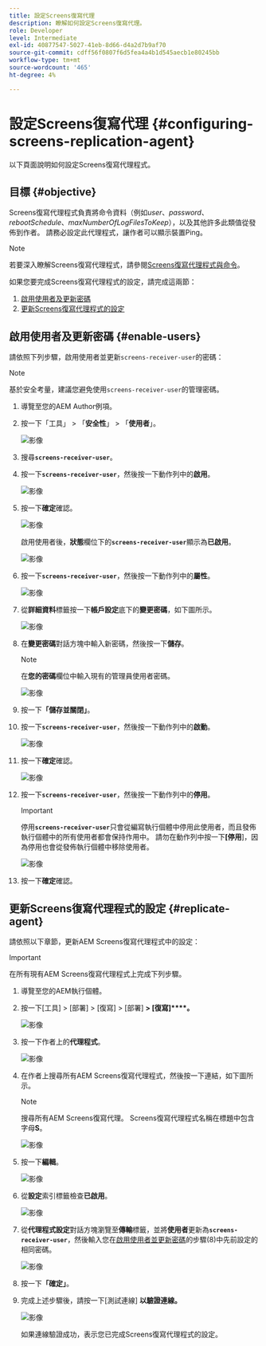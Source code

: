 ```yaml
---
title: 設定Screens復寫代理
description: 瞭解如何設定Screens復寫代理。
role: Developer
level: Intermediate
exl-id: 40877547-5027-41eb-8d66-d4a2d7b9af70
source-git-commit: cdff56f0807f6d5fea4a4b1d545aecb1e80245bb
workflow-type: tm+mt
source-wordcount: '465'
ht-degree: 4%

---
```


# 設定Screens復寫代理 {#configuring-screens-replication-agent}

以下頁面說明如何設定Screens復寫代理程式。

## 目標 {#objective}

Screens復寫代理程式負責將命令資料（例如&#x200B;*user*、*password*、*rebootSchedule*、*maxNumberOfLogFilesToKeep*），以及其他許多此類值從發佈到作者。 請務必設定此代理程式，讓作者可以顯示裝置Ping。

>[!NOTE]
>若要深入瞭解Screens復寫代理程式，請參閱[Screens復寫代理程式與命令](https://experienceleague.adobe.com/en/docs/experience-manager-screens/user-guide/administering/author-publish/author-publish-architecture-overview#screens-replication-agents-and-commands)。

如果您要完成Screens復寫代理程式的設定，請完成這兩節：

1. [啟用使用者及更新密碼](#enable-users)
1. [更新Screens復寫代理程式的設定](#replicate-agent)

## 啟用使用者及更新密碼 {#enable-users}

請依照下列步驟，啟用使用者並更新`screens-receiver-user`的密碼：

>[!NOTE]
>基於安全考量，建議您避免使用`screens-receiver-user`的管理密碼。

1. 導覽至您的AEM Author例項。

1. 按一下「工具」 > 「**安全性**」 > 「**使用者**」。

   ![影像](/help/user-guide/assets/screens-replication/screens-replication1.png)

1. 搜尋&#x200B;**`screens-receiver-user`**。

1. 按一下&#x200B;**`screens-receiver-user`**，然後按一下動作列中的&#x200B;**啟用**。

   ![影像](/help/user-guide/assets/screens-replication/screens-replication2.png)

1. 按一下&#x200B;**確定**&#x200B;確認。

   ![影像](/help/user-guide/assets/screens-replication/screens-replication3.png)

   啟用使用者後，**狀態**&#x200B;欄位下的&#x200B;**`screens-receiver-user`**&#x200B;顯示為&#x200B;**已啟用**。

   ![影像](/help/user-guide/assets/screens-replication/screens-replication4.png)

1. 按一下&#x200B;**`screens-receiver-user`**，然後按一下動作列中的&#x200B;**屬性**。

   ![影像](/help/user-guide/assets/screens-replication/screens-replication5.png)

1. 從&#x200B;**詳細資料**&#x200B;標籤按一下&#x200B;**帳戶設定**&#x200B;底下的&#x200B;**變更密碼**，如下圖所示。

   ![影像](/help/user-guide/assets/screens-replication/screens-replication6.png)

1. 在&#x200B;**變更密碼**&#x200B;對話方塊中輸入新密碼，然後按一下&#x200B;**儲存**。

   >[!NOTE]
   >在&#x200B;**您的密碼**&#x200B;欄位中輸入現有的管理員使用者密碼。

   ![影像](/help/user-guide/assets/screens-replication/screens-replication7.png)

1. 按一下&#x200B;**「儲存並關閉」**。

1. 按一下&#x200B;**`screens-receiver-user`**，然後按一下動作列中的&#x200B;**啟動**。

   ![影像](/help/user-guide/assets/screens-replication/screens-replication8.png)

1. 按一下&#x200B;**確定**&#x200B;確認。

   ![影像](/help/user-guide/assets/screens-replication/screens-replication9.png)

1. 按一下&#x200B;**`screens-receiver-user`**，然後按一下動作列中的&#x200B;**停用**。

   >[!IMPORTANT]
   > 停用&#x200B;**`screens-receiver-user`**&#x200B;只會從編寫執行個體中停用此使用者，而且發佈執行個體中的所有使用者都會保持作用中。 請勿在動作列中按一下&#x200B;**[停用**]，因為停用也會從發佈執行個體中移除使用者。

   ![影像](/help/user-guide/assets/screens-replication/screens-replication10.png)

1. 按一下&#x200B;**確定**&#x200B;確認。

## 更新Screens復寫代理程式的設定 {#replicate-agent}

請依照以下章節，更新AEM Screens復寫代理程式中的設定：

>[!IMPORTANT]
>在所有現有AEM Screens復寫代理程式上完成下列步驟。

1. 導覽至您的AEM執行個體。
1. 按一下[工具] > [部署] > [復寫] > [部署] **> [復寫]****。**

   ![影像](/help/user-guide/assets/screens-replication/screens-replication1a.png)

1. 按一下作者上的&#x200B;**代理程式**。

   ![影像](/help/user-guide/assets/screens-replication/screens-replication1b.png)

1. 在作者上搜尋所有AEM Screens復寫代理程式，然後按一下連結，如下圖所示。

   >[!NOTE]
   >搜尋所有AEM Screens復寫代理。 Screens復寫代理程式名稱在標題中包含字母&#x200B;**S**。

   ![影像](/help/user-guide/assets/screens-replication/screens-replication1c.png)

1. 按一下&#x200B;**編輯**。

   ![影像](/help/user-guide/assets/screens-replication/screens-replication1d.png)

1. 從&#x200B;**設定**&#x200B;索引標籤檢查&#x200B;**已啟用**。

   ![影像](/help/user-guide/assets/screens-replication/screens-replication1e.png)

1. 從&#x200B;**代理程式設定**&#x200B;對話方塊瀏覽至&#x200B;**傳輸**&#x200B;標籤，並將&#x200B;**使用者**&#x200B;更新為&#x200B;**`screens-receiver-user`**，然後輸入您在[啟用使用者並更新密碼](#enable-users)的步驟(8)中先前設定的相同密碼。

   ![影像](/help/user-guide/assets/screens-replication/screens-replication1-f.png)

1. 按一下&#x200B;**「確定」**。

1. 完成上述步驟後，請按一下[測試連線] **以驗證連線。**

   ![影像](/help/user-guide/assets/screens-replication/screens-replication1g.png)

   如果連線驗證成功，表示您已完成Screens復寫代理程式的設定。
